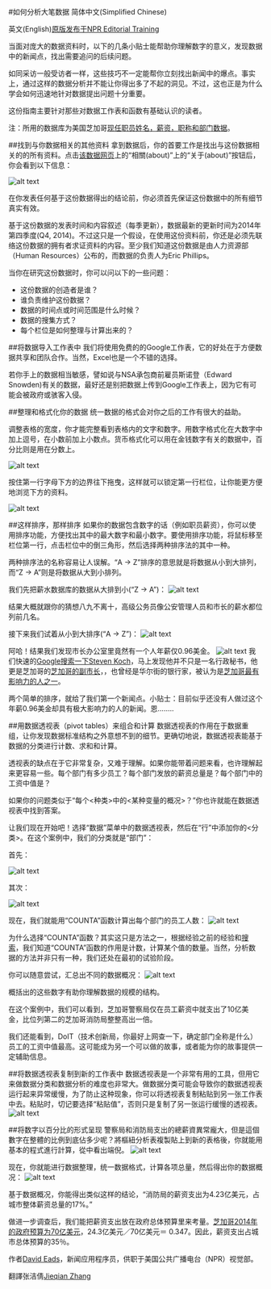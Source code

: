 #如何分析大笔数据
简体中文(Simplified Chinese)

英文(English)[原版发布于NPR Editorial Training](http://training.npr.org/visual/what-to-do-with-a-big-pile-of-data/)

当面对庞大的数据资料时，以下的几条小贴士能帮助你理解数字的意义，发现数据中的新闻点，找出需要追问的后续问题。

如同采访一般受访者一样，这些技巧不一定能帮你立刻找出新闻中的爆点。事实上，通过这样的数据分析并不能让你得出多了不起的洞见。不过，这也正是为什么学会如何迅速地针对数据提出问题十分重要。

这份指南主要针对那些对数据工作表和函数有基础认识的读者。

注：所用的数据库为美国芝加哥[现任职员姓名，薪资，职称和部门数据](https://data.cityofchicago.org/Administration-Finance/Current-Employee-Names-Salaries-and-Position-Title/xzkq-xp2w)。

##找到与你数据相关的其他资料
拿到数据后，你的首要工作是找出与这份数据相关的的所有资料。点击[该数据网页](https://data.cityofchicago.org/Administration-Finance/Current-Employee-Names-Salaries-and-Position-Title/xzkq-xp2w)上的“相關(about)”上的“关于(about)”按钮后，你会看到以下信息：

![alt text](http://training.npr.org/wp-content/uploads/2015/05/AEF2C647-9219-2EE1-2246-02EC917EAD4D11.jpg)

在你发表任何基于这份数据得出的结论前，你必须首先保证这份数据中的所有细节真实有效。

基于这份数据的发表时间和内容叙述（每季更新），数据最新的更新时间为2014年第四季度(Q4, 2014)。不过这只是一个假设，在使用这份资料前，你还是必须先联络这份数据的拥有者求证资料的内容。至少我们知道这份数据是由人力资源部（Human Resources）公布的，而数据的负责人为Eric Phillips。

当你在研究这份数据时，你可以问以下的一些问题：
- 这份数据的创造者是谁？
- 谁负责维护这份数据？
- 数据的时间点或时间范围是什么时候？
- 数据的搜集方式？
- 每个栏位是如何整理与计算出来的？

##将数据导入工作表中
我们将使用免费的的Google工作表，它的好处在于方便数据共享和团队合作。当然，Excel也是一个不错的选择。

若你手上的数据相当敏感，譬如说与NSA承包商前雇员斯诺登（Edward Snowden)有关的数据，最好还是别把数据上传到Google工作表上，因为它有可能会被政府或骇客入侵。

##整理和格式化你的数据
统一数据的格式会对你之后的工作有很大的益助。

调整表格的宽度，你才能完整看到表格内的文字和数字。用数字格式化在大数字中加上逗号，在小数前加上小数点。货币格式化可以用在金钱数字有关的数据中，百分比则是用在分数上。

![alt text](http://training.npr.org/wp-content/uploads/2015/05/13TqCYSHna6cCfw2XT2gTwyDrqygKZbVAjUYOYg11.gif)

按住第一行字母下方的边界往下拖曳，这样就可以锁定第一行栏位，让你能更方便地浏览下方的资料。

![alt text](http://training.npr.org/wp-content/uploads/2015/05/1OQadwCZ6y-Xf9rFH0W_HaBmdd_rsjjci4BTEKQ11.gif)

##这样排序，那样排序
如果你的数据包含数字的话（例如职员薪资），你可以使用排序功能，方便找出其中的最大数字和最小数字。要使用排序功能，将鼠标移至栏位第一行，点击栏位中的倒三角形，然后选择两种排序法的其中一种。

两种排序法的名称容易让人误解。“A → Z”排序的意思就是将数据从小到大排列，而“Z → A”则是将数据从大到小排列。

我们先把薪水数据库的数据从大排到小(“Z → A”)：
![alt text](http://training.npr.org/wp-content/uploads/2015/05/1zTnEdLQIHOxrv_ThViVW_2XGUGr6K46i1YHNSA.11.gif)

结果大概就跟你的猜想八九不离十，高级公务员像公安管理人员和市长的薪水都位列前几名。

接下来我们试着从小到大排序(“A → Z”)：
![alt text](http://training.npr.org/wp-content/uploads/2015/05/1ZLITr5M7pDlByLDozoTkPkFzqeDRlQMSrhtZfg11.gif)

阿哈！结果我们发现市长办公室里竟然有一个人年薪仅0.96美金。
![alt text](http://training.npr.org/wp-content/uploads/2015/05/t_053DFABB-EF83-BF23-CDF5-4D8B492BED3011.jpg)
我们快速的[Google搜索一下Steven Koch](https://www.google.com/webhp?sourceid=chrome-instant&ion=1&espv=2&ie=UTF-8#q=steve%20koch%20chicago)，马上发现他并不只是一名行政秘书，他更是芝加哥的[芝加哥的副市长](http://www.cityofchicago.org/city/en/depts/mayor/press_room/press_releases/2012/august_2012/steve_koch_nameddeputymayorofthecityofchicago.html)，，也曾经是华尔街的银行家，被认为是[芝加哥最有影响力的人之一](http://www.chicagomag.com/Chicago-Magazine/March-2013/Steve-Koch/)。

两个简单的排序，就给了我们第一个新闻点。小贴士：目前似乎还没有人做过这个年薪0.96美金却具有极大影响力的人的新闻。恩….….

##用数据透视表（pivot tables）来组合和计算
数据透视表的作用在于数据重组，让你发现数据标准结构之外意想不到的细节。更确切地说，数据透视表能基于数据的分类进行计数、求和和计算。

透视表的缺点在于它非常复杂，又难于理解。如果你能带着问题来看，也许理解起来更容易一些。每个部门有多少员工？每个部门发放的薪资总量是？每个部门中的工资中值是？

如果你的问题类似于“每个<种类>中的<某种变量的概况>？”你也许就能在数据透视表中找到答案。

让我们现在开始吧！选择“数据”菜单中的数据透视表，然后在“行”中添加你的<分类>。在这个案例中，我们的分类就是“部门”：

首先：

![alt text](http://training.npr.org/wp-content/uploads/2015/05/t_724D4B2A-42F9-E685-83C6-1BE1DA3ECF5411.jpg)

其次：

![alt text](http://training.npr.org/wp-content/uploads/2015/05/t_8EF99CD8-CD56-8826-793C-95A8C662AC5211.jpg)

现在，我们就能用“COUNTA”函数计算出每个部门的员工人数：
![alt text](http://training.npr.org/wp-content/uploads/2015/05/t_13253154-4FE5-8670-F8C9-69DA57370C2211.jpg)

为什么选择“COUNTA”函数？其实这只是方法之一，根据经验之前的经验和[搜索](https://support.google.com/docs/answer/3093991?hl=en)，我们知道“COUNTA”函数的作用是计数，计算某个值的数量。当然，分析数据的方法并非只有一种，我们还处在最初的试验阶段。


你可以随意尝试，汇总出不同的数据概况：
![alt text](http://training.npr.org/wp-content/uploads/2015/05/t_16E9B6EA-7618-B141-D131-57B81073866D11.jpg)

概括出的这些数字有助你理解数据的规模的结构。

在这个案例中，我们可以看到，芝加哥警察局仅在员工薪资中就支出了10亿美金，比位列第二的芝加哥消防局整整高出一倍。

我们还能看到，DoIT（技术创新局，你最好上网查一下，确定部门全称是什么）员工的工资中值最高。这可能成为另一个可以做的故事，或者能为你的故事提供一定辅助信息。

##将数据透视表复制到新的工作表中
数据透视表是一个非常有用的工具，但用它来 ​​做数据分类和数据分析的难度也非常大。做数据分类可能会导致你的数据透视表运行起来异常缓慢，为了防止这种现象，你可以将透视表复制粘贴到另一张工作表中去。粘贴时，切记要选择“粘贴值”，否则只是复制了另一张运行缓慢的透视表。
![alt text](http://training.npr.org/wp-content/uploads/2015/05/1gLe3USTH2jCtP9PRawtAAK0AqHPSjOY3tr4ZMQ11.gif)

##将数字以百分比的形式呈现
警察局和消防局支出的總薪資異常龐大，但是這個數字在整體的比例到底佔多少呢？將樞紐分析表複製貼上到新的表格後，你就能用基本的程式進行計算，從中看出端倪。
![alt text](http://training.npr.org/wp-content/uploads/2015/05/ezgif-242909479811.gif)

现在，你就能进行数据整理，统一数据格式，计算各项总量，然后得出你的数据概况：
![alt text](http://training.npr.org/wp-content/uploads/2015/10/t_D60F3D95-CFF2-018B-D4F7-F85EDFDBA6D211.jpg)

基于数据概况，你能得出类似这样的结论，“消防局的薪资支出为4.23亿美元，占城市整体薪资总量的17%。”

做进一步调查后，我们能把薪资支出放在政府总体预算里来考量。[芝加哥2014年的政府预算为70亿美元](http://articles.chicagotribune.com/2013-11-26/news/chi-aldermen-expected-to-ok-emanuels-7-billion-budget-20131126_1_speed-cameras-city-spending-cigarette-tax-increase)，24.3亿美元／70亿美元＝ 0.347。因此，薪资支出占城市总体预算的35％。


作者[David Eads](https://twitter.com/eads)，新闻应用程序员，供职于美国公共广播电台（NPR）视觉部。

翻譯张洁倩[Jieqian Zhang](https://twitter.com/Jieqian_Zhang)
